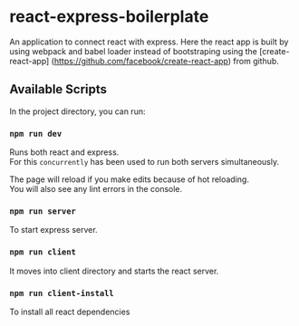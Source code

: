 # react-express-boilerplate
An application to connect react with express. Here the react app is built by using webpack and babel loader instead of bootstraping using the [create-react-app] (https://github.com/facebook/create-react-app) from github.

## Available Scripts

In the project directory, you can run:

### `npm run dev`

Runs both react and express.<br>
For this `concurrently` has been used to run both servers simultaneously.

The page will reload if you make edits because of hot reloading.<br>
You will also see any lint errors in the console.

### `npm run server`

To start express server.

### `npm run client`

It moves into client directory and starts the react server.

### `npm run client-install`

To install all react dependencies
